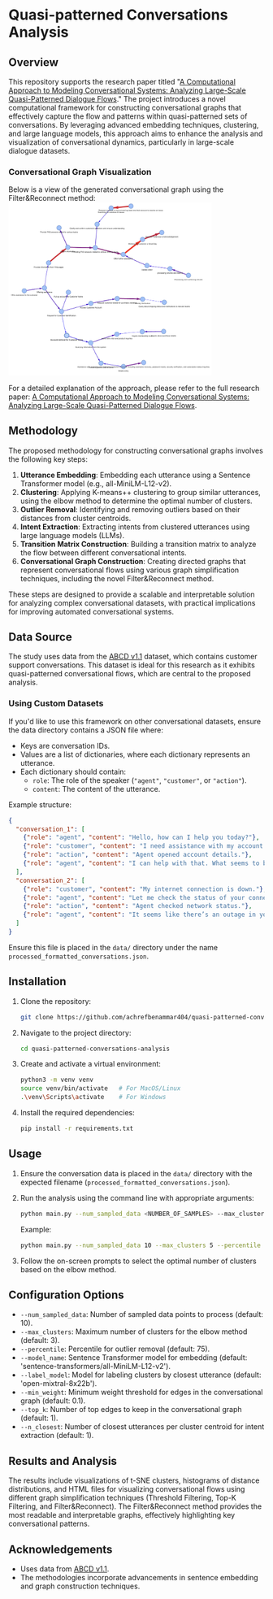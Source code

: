# Quasi-patterned Conversations Analysis

## Overview

This repository supports the research paper titled "[A Computational Approach to Modeling Conversational Systems: Analyzing Large-Scale Quasi-Patterned Dialogue Flows](Analyzing_Large_Scale_Quasi_Patterned_Dialogue_Flows.pdf)." The project introduces a novel computational framework for constructing conversational graphs that effectively capture the flow and patterns within quasi-patterned sets of conversations. By leveraging advanced embedding techniques, clustering, and large language models, this approach aims to enhance the analysis and visualization of conversational dynamics, particularly in large-scale dialogue datasets.

### Conversational Graph Visualization

Below is a view of the generated conversational graph using the Filter\&Reconnect method:
<img src="output/filter-and-reconnect-graph.png" alt="Filter and Reconnect Graph" width="400"/>


For a detailed explanation of the approach, please refer to the full research paper: [A Computational Approach to Modeling Conversational Systems: Analyzing Large-Scale Quasi-Patterned Dialogue Flows](Analyzing_Large_Scale_Quasi_Patterned_Dialogue_Flows.pdf).

## Methodology

The proposed methodology for constructing conversational graphs involves the following key steps:

1. **Utterance Embedding**: Embedding each utterance using a Sentence Transformer model (e.g., all-MiniLM-L12-v2).
2. **Clustering**: Applying K-means++ clustering to group similar utterances, using the elbow method to determine the optimal number of clusters.
3. **Outlier Removal**: Identifying and removing outliers based on their distances from cluster centroids.
4. **Intent Extraction**: Extracting intents from clustered utterances using large language models (LLMs).
5. **Transition Matrix Construction**: Building a transition matrix to analyze the flow between different conversational intents.
6. **Conversational Graph Construction**: Creating directed graphs that represent conversational flows using various graph simplification techniques, including the novel Filter\&Reconnect method.

These steps are designed to provide a scalable and interpretable solution for analyzing complex conversational datasets, with practical implications for improving automated conversational systems.

## Data Source

The study uses data from the [ABCD v1.1](https://github.com/asappresearch/abcd/blob/master/data/abcd_v1.1.json.gz) dataset, which contains customer support conversations. This dataset is ideal for this research as it exhibits quasi-patterned conversational flows, which are central to the proposed analysis.

### Using Custom Datasets

If you'd like to use this framework on other conversational datasets, ensure the data directory contains a JSON file where:

- Keys are conversation IDs.
- Values are a list of dictionaries, where each dictionary represents an utterance.
- Each dictionary should contain:
  - `role`: The role of the speaker (`"agent"`, `"customer"`, or `"action"`).
  - `content`: The content of the utterance.

Example structure:

```json
{
  "conversation_1": [
    {"role": "agent", "content": "Hello, how can I help you today?"},
    {"role": "customer", "content": "I need assistance with my account."},
    {"role": "action", "content": "Agent opened account details."},
    {"role": "agent", "content": "I can help with that. What seems to be the issue?"}
  ],
  "conversation_2": [
    {"role": "customer", "content": "My internet connection is down."},
    {"role": "agent", "content": "Let me check the status of your connection."},
    {"role": "action", "content": "Agent checked network status."},
    {"role": "agent", "content": "It seems like there’s an outage in your area."}
  ]
}
```

Ensure this file is placed in the `data/` directory under the name `processed_formatted_conversations.json`.

## Installation

1. Clone the repository:
    ```sh
    git clone https://github.com/achrefbenammar404/quasi-patterned-conversations-analysis.git
    ```
2. Navigate to the project directory:
    ```sh
    cd quasi-patterned-conversations-analysis
    ```
3. Create and activate a virtual environment:
    ```sh
    python3 -m venv venv
    source venv/bin/activate   # For MacOS/Linux
    .\venv\Scripts\activate    # For Windows
    ```
4. Install the required dependencies:
    ```sh
    pip install -r requirements.txt
    ```

## Usage

1. Ensure the conversation data is placed in the `data/` directory with the expected filename (`processed_formatted_conversations.json`).
   
2. Run the analysis using the command line with appropriate arguments:

    ```sh
    python main.py --num_sampled_data <NUMBER_OF_SAMPLES> --max_clusters <MAX_CLUSTERS> --percentile <PERCENTILE> --model_name <MODEL_NAME> --label_model <LABEL_MODEL> --min_weight <MIN_WEIGHT> --top_k <TOP_K_EDGES> --n_closest <N_CLOSEST_UTTERANCES>
    ```

   Example:
   
    ```sh
    python main.py --num_sampled_data 10 --max_clusters 5 --percentile 75 --model_name 'sentence-transformers/all-MiniLM-L12-v2' --label_model 'open-mixtral-8x22b' --min_weight 0.1 --top_k 1 --n_closest 1
    ```

3. Follow the on-screen prompts to select the optimal number of clusters based on the elbow method.

## Configuration Options

- `--num_sampled_data`: Number of sampled data points to process (default: 10).
- `--max_clusters`: Maximum number of clusters for the elbow method (default: 3).
- `--percentile`: Percentile for outlier removal (default: 75).
- `--model_name`: Sentence Transformer model for embedding (default: 'sentence-transformers/all-MiniLM-L12-v2').
- `--label_model`: Model for labeling clusters by closest utterance (default: 'open-mixtral-8x22b').
- `--min_weight`: Minimum weight threshold for edges in the conversational graph (default: 0.1).
- `--top_k`: Number of top edges to keep in the conversational graph (default: 1).
- `--n_closest`: Number of closest utterances per cluster centroid for intent extraction (default: 1).

## Results and Analysis

The results include visualizations of t-SNE clusters, histograms of distance distributions, and HTML files for visualizing conversational flows using different graph simplification techniques (Threshold Filtering, Top-K Filtering, and Filter\&Reconnect). The Filter\&Reconnect method provides the most readable and interpretable graphs, effectively highlighting key conversational patterns.

## Acknowledgements

- Uses data from [ABCD v1.1](https://github.com/asappresearch/abcd/blob/master/data/abcd_v1.1.json.gz).
- The methodologies incorporate advancements in sentence embedding and graph construction techniques.
